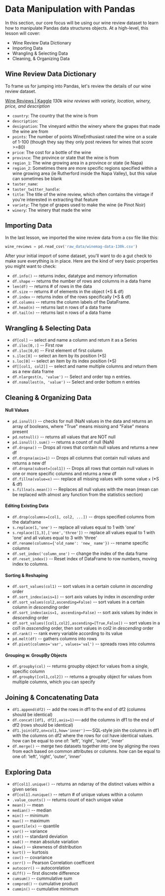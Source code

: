 <!---
{"next": "Topics/data_viz.md","title": "Data Manipulation"}
-->

# Data Manipulation with Pandas

In this section, our core focus will be using our wine review dataset to learn how to manipulate Pandas data structures objects. At a high-level, this lesson will cover:

* Wine Review Data Dictionary
* Importing Data
* Wrangling & Selecting Data
* Cleaning, & Organizing Data

## Wine Review Data Dictionary

To frame us for jumping into Pandas, let's review the details of our wine review dataset.

[Wine Reviews | Kaggle](https://www.kaggle.com/zynicide/wine-reviews/)
*130k wine reviews with variety, location, winery, price, and description* 

* `country`: The country that the wine is from
* `description`:
* `designation`: The vineyard within the winery where the grapes that made the wine are from
* `points`: The number of points WineEnthusiast rated the wine on a scale of 1-100 (though they say they only post reviews for wines that score >=80)
* `price`: The cost for a bottle of the wine
* `province`: The province or state that the wine is from
* `region_1`: The wine growing area in a province or state (ie Napa)
* `region_2`: Sometimes there are more specific regions specified within a wine growing area (ie Rutherford inside the Napa Valley), but this value can sometimes be blank
* `taster_name`: 
* `taster_twitter_handle`: 
* `title`: The title of the wine review, which often contains the vintage if you're interested in extracting that feature
* `variety`: The type of grapes used to make the wine (ie Pinot Noir)
* `winery`: The winery that made the wine

## Importing Data

In the last lesson, we imported the wine review data from a csv file like this:

```python
wine_reviews = pd.read_csv('raw_data/winemag-data-130k.csv')
```

After your initial import of some dataset, you'll want to do a gut check to make sure everything is in place. Here are the kind of very basic properties you might want to check:

* `df.info()` -- returns index, datatype and memory information
* `df.shape` -- returns the number of rows and columns in a data frame
* `len(df)` -- returns # of rows in the data
* `df.size` -- returns # of elements in the object (*S & df)
* `df.index` -- returns index of the rows specifically (*S & df)
* `df.columns` -- returns the column labels of the DataFrame.
* `df.head(n)` -- returns last n rows of a data frame
* `df.tail(n)` -- returns last n rows of a data frame

## Wrangling & Selecting Data

* `df[col]` -- select and name a column and return it as a Series
* `df.iloc[0,:]` -- First row
* `df.iloc[0,0]` -- First element of first column
* `s.iloc[0]` -- select an item by its position (*S)
* `s.loc[0]` -- select an item by its index position (*S)
* `df[[col1, col2]]` -- select and name multiple columns and return them as a new data frame
* `df.nlargest(n, 'value')` -- Select and order top n entries.
* `df.nsmallest(n, 'value')` -- Select and order bottom n entries

## Cleaning & Organizing Data

#### Null Values

* `pd.isnull()` -- checks for null (NaN values in the data and returns an array of booleans, where "True" means missing and "False" means present
* `pd.notnull()` -- returns all values that are NOT null
* `pd.isnull().sum()` -- returns a count of null (NaN)
* `df.dropna()` -- Drops all rows that contain null values and returns a new df
* `df.dropna(axis=1)` -- Drops all columns that contain null values and returns a new df
* `df.dropna(subset=[col1])` -- Drops all rows that contain null values in one or more specific columns and returns a new df
* `df.fillna(value=x)` —- replace all missing values with some value `x` (*S & df)
* `s.fillna(s.mean())` -- Replaces all null values with the mean (mean can be replaced with almost any function from the statistics section)

#### Editing Existing Data

* `df.drop(columns=[col1, col2, ...])` -- drops specified columns from the dataframe
* `s.replace(1,'one')` -- replace all values equal to 1 with 'one'
* `s.replace([1,3],['one','three'])` -- replace all values equal to 1 with 'one' and all values equal to 3 with 'three'
* `df.rename(columns={'old_name': 'new_ name'})` -- rename specific columns
* `df.set_index('column_one')` -- change the index of the data frame
* `df.reset_index()` -- Reset index of DataFrame to row numbers, moving
index to columns.

#### Sorting & Reshaping

* `df.sort_values(col1)` -- sort values in a certain column in *ascending* order
* `df.sort_index(axis=1)` -- sort axis values by index in *ascending* order
* `df.sort_values(col2,ascending=False)` -- sort values in a certain column in *descending* order
* `df.sort_index(axis=1, ascending=False)` -- sort axis values by index in *descending* order
* `df.sort_values([col1,col2],ascending=[True,False])` -- sort values in a col1 in *asscending* order, then sort values in col2 in *descending* order
* `df.rank()` -- rank every variable according to its value
* `pd.melt(df)` -- gathers columns into rows
* `df.pivot(columns='var', values='val')` -- spreads rows into columns

#### Grouping w. GroupBy Objects

* `df.groupby(col)` -- returns groupby object for values from a single, specific column
* `df.groupby([col1,col2])` -- returns a groupby object for values from multiple columns, which you can specify

## Joining & Concatenating Data

* `df1.append(df2)` -- add the rows in df1 to the end of df2 (columns should be identical)
* `df.concat([df1, df2],axis=1)` —- add the columns in df1 to the end of df2 (rows should be identical)
* `df1.join(df2,on=col1,how='inner')` —- SQL-style join the columns in df1 with the columns on df2 where the rows for col have identical values. how can be equal to one of: 'left', 'right', 'outer', 'inner'
* `df.merge()` -- merge two datasets together into one by aligning the rows from each based on common attributes or columns. how can be equal to one of: 'left', 'right', 'outer', 'inner'

## Exploring Data

* `df[col1].unique()` -- returns an ndarray of the distinct values within a given series
* `df[col1].nunique()` -- return # of unique values within a column
* `.value_counts()` -- returns count of each unique value
* `mean()` -- mean
* `median()` -- median
* `min()` -- minimum
* `max()` -- maximum
* `quantile(x)` -- quantile
* `var()` -- variance
* `std()` -- standard deviation
* `mad()` -- mean absolute variation
* `skew()` -- skewness of distribution
* `kurt()` -- kurtosis
* `cov()` -- covariance
* `corr()` -- Pearson Correlation coefficent
* `autocorr()` -- autocorelation
* `diff()` -- first discrete difference
* `cumsum()` -- cummulative sum
* `comprod()` -- cumulative product
* `cummin()` -- cumulative minimum
